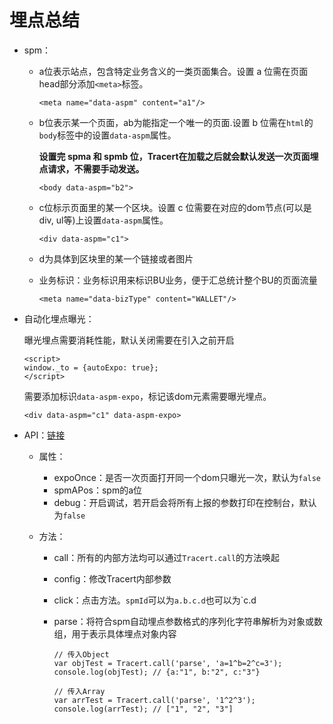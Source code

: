 # 埋点总结

- spm：

  - a位表示站点，包含特定业务含义的一类页面集合。设置 a 位需在页面head部分添加`<meta>`标签。

    ```
    <meta name="data-aspm" content="a1"/>
    ```

    

  - b位表示某一个页面，ab为能指定一个唯一的页面.设置 b 位需在`html`的`body`标签中的设置`data-aspm`属性。

    **设置完 spma 和 spmb 位，Tracert在加载之后就会默认发送一次页面埋点请求，不需要手动发送。**

    ```
    <body data-aspm="b2">
    ```

    

  - c位标示页面里的某一个区块。设置 c 位需要在对应的dom节点(可以是div, ul等)上设置`data-aspm`属性。

    ```
    <div data-aspm="c1">
    ```

    

  - d为具体到区块里的某一个链接或者图片

  - 业务标识：业务标识用来标识BU业务，便于汇总统计整个BU的页面流量

    ```
    <meta name="data-bizType" content="WALLET"/>
    ```

- 自动化埋点曝光：

  曝光埋点需要消耗性能，默认关闭需要在引入之前开启

  ```
  <script>
  window._to = {autoExpo: true};
  </script>
  ```

  需要添加标识`data-aspm-expo`，标记该dom元素需要曝光埋点。

  ```
  <div data-aspm="c1" data-aspm-expo>
  ```

- API：[链接](https://lark.alipay.com/zhenyi.szy/cloud-tracert/tvnmk3)

  - 属性：

    - expoOnce：是否一次页面打开同一个dom只曝光一次，默认为`false`
    - spmAPos：spm的a位
    - debug：开启调试，若开启会将所有上报的参数打印在控制台，默认为`false`

  - 方法：

    - call：所有的内部方法均可以通过`Tracert.call`的方法唤起

    - config：修改Tracert内部参数

    - click：点击方法。`spmId`可以为`a.b.c.d`也可以为`c.d

    - parse：将符合spm自动埋点参数格式的序列化字符串解析为对象或数组，用于表示具体埋点对象内容

      ```
      // 传入Object
      var objTest = Tracert.call('parse', 'a=1^b=2^c=3');
      console.log(objTest); // {a:"1", b:"2", c:"3"}
      
      // 传入Array
      var arrTest = Tracert.call('parse', '1^2^3');
      console.log(arrTest); // ["1", "2", "3"]
      ```

      
